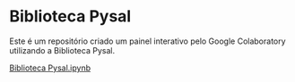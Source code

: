 # Biblioteca Pysal

Este é um repositório criado um painel interativo pelo Google Colaboratory utilizando a Biblioteca Pysal.

[Biblioteca Pysal.ipynb](/BibliotecaPysal.ipynb)
